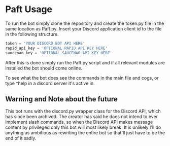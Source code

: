 # Paft Usage

To run the bot simply clone the repository and create the token.py file in the same location as Paft.py. 
Insert your Discord application client id to the file in the following structure.   

  ```python 
  token = 'YOUR DISCORD BOT API HERE'
  rapid_api_key = 'OPTIONAL RAPID API KEY HERE' 
  saucenao_key = 'OPTIONAL SAUCENAO API KEY HERE' 
  ```
  
After this is done simply run the Paft.py script and if all relevant modules are installed the bot should come online. 

To see what the bot does see the commands in the main file and cogs, or type ^help in a discord server it's active in. 

## Warning and Note about the future

This bot runs with the discord.py wrapper class for the Discord API, which has since been archived. 
The creator has said he does not intend to ever implement slash commands, so when the Discord API makes message content by privileged only this bot will most likely break. 
It is unlikely I'll do anything as ambitious as rewriting the entire bot so that'll just have to be the end of it sadly. 
